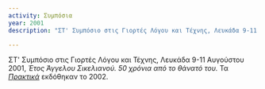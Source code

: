 ```yaml
---
activity: Συμπόσια
year: 2001
description: "ΣΤ' Συμπόσιο στις Γιορτές Λόγου και Τέχνης, Λευκάδα 9-11 Αυγούστου 2001, *Έτος Άγγελου Σικελιανού. 50 χρόνια από το θάνατό του.* Τα [*Πρακτικά*](/publications/praktika_symposiwn/praktika_symposiou_06.html) εκδόθηκαν το 2002."

---
```


ΣΤ' Συμπόσιο στις Γιορτές Λόγου και Τέχνης, Λευκάδα 9-11 Αυγούστου 2001, *Έτος Άγγελου Σικελιανού. 50 χρόνια από το θάνατό του.* Τα [*Πρακτικά*](/publications/praktika_symposiwn/praktika_symposiou_06.html) εκδόθηκαν το 2002.

